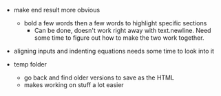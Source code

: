 - make end result more obvious
  - bold a few words then a few words to highlight specific sections
    - Can be done, doesn't work right away with text.newline. Need some time to figure out how to make the two work together.
- aligning inputs and indenting equations needs some time to look into it

- temp folder
  - go back and find older versions to save as the HTML
  - makes working on stuff a lot easier
